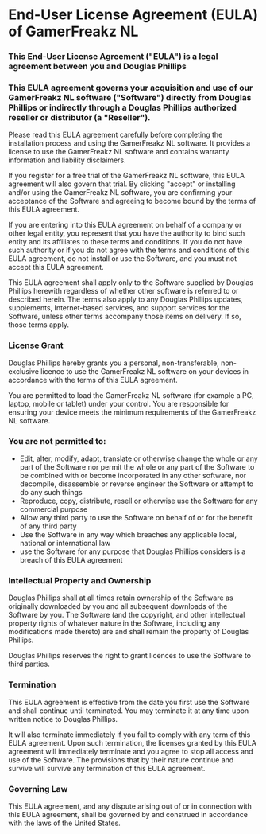 # End-User License Agreement (EULA) of GamerFreakz NL

### This End-User License Agreement ("EULA") is a legal agreement between you and Douglas Phillips

### This EULA agreement governs your acquisition and use of our GamerFreakz NL software ("Software") directly from Douglas Phillips or indirectly through a Douglas Phillips authorized reseller or distributor (a "Reseller").

Please read this EULA agreement carefully before completing the installation process and using the GamerFreakz NL software. It provides a license to use the GamerFreakz NL software and contains warranty information and liability disclaimers.

If you register for a free trial of the GamerFreakz NL software, this EULA agreement will also govern that trial. By clicking "accept" or installing and/or using the GamerFreakz NL software, you are confirming your acceptance of the Software and agreeing to become bound by the terms of this EULA agreement.

If you are entering into this EULA agreement on behalf of a company or other legal entity, you represent that you have the authority to bind such entity and its affiliates to these terms and conditions. If you do not have such authority or if you do not agree with the terms and conditions of this EULA agreement, do not install or use the Software, and you must not accept this EULA agreement.

This EULA agreement shall apply only to the Software supplied by Douglas Phillips herewith regardless of whether other software is referred to or described herein. The terms also apply to any Douglas Phillips updates, supplements, Internet-based services, and support services for the Software, unless other terms accompany those items on delivery. If so, those terms apply.

### License Grant

Douglas Phillips hereby grants you a personal, non-transferable, non-exclusive licence to use the GamerFreakz NL software on your devices in accordance with the terms of this EULA agreement.

You are permitted to load the GamerFreakz NL software (for example a PC, laptop, mobile or tablet) under your control. You are responsible for ensuring your device meets the minimum requirements of the GamerFreakz NL software.

### You are not permitted to:


- Edit, alter, modify, adapt, translate or otherwise change the whole or any part of the Software nor permit the whole or any part of the Software to be combined with or become incorporated in any other software, nor decompile, disassemble or reverse engineer the Software or attempt to do any such things
- Reproduce, copy, distribute, resell or otherwise use the Software for any commercial purpose
- Allow any third party to use the Software on behalf of or for the benefit of any third party
- Use the Software in any way which breaches any applicable local, national or international law
- use the Software for any purpose that Douglas Phillips considers is a breach of this EULA agreement


### Intellectual Property and Ownership

Douglas Phillips shall at all times retain ownership of the Software as originally downloaded by you and all subsequent downloads of the Software by you. The Software (and the copyright, and other intellectual property rights of whatever nature in the Software, including any modifications made thereto) are and shall remain the property of Douglas Phillips.

Douglas Phillips reserves the right to grant licences to use the Software to third parties.

### Termination

This EULA agreement is effective from the date you first use the Software and shall continue until terminated. You may terminate it at any time upon written notice to Douglas Phillips.

It will also terminate immediately if you fail to comply with any term of this EULA agreement. Upon such termination, the licenses granted by this EULA agreement will immediately terminate and you agree to stop all access and use of the Software. The provisions that by their nature continue and survive will survive any termination of this EULA agreement.

### Governing Law

This EULA agreement, and any dispute arising out of or in connection with this EULA agreement, shall be governed by and construed in accordance with the laws of the United States.